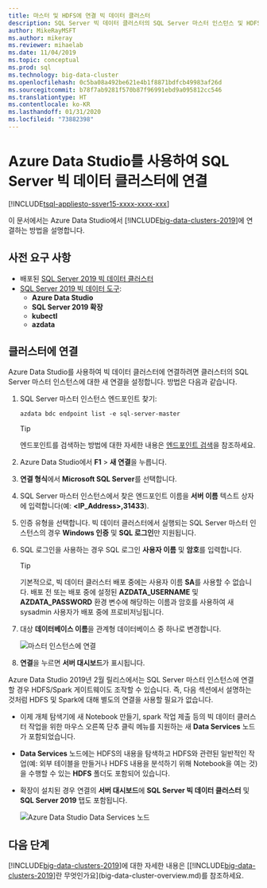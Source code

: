 ```yaml
---
title: 마스터 및 HDFS에 연결 빅 데이터 클러스터
description: SQL Server 빅 데이터 클러스터의 SQL Server 마스터 인스턴스 및 HDFS/Spark 게이트웨이에 연결하는 방법을 알아봅니다.
author: MikeRayMSFT
ms.author: mikeray
ms.reviewer: mihaelab
ms.date: 11/04/2019
ms.topic: conceptual
ms.prod: sql
ms.technology: big-data-cluster
ms.openlocfilehash: 0c5ba08a492be621e4b1f8871bdfcb49983af26d
ms.sourcegitcommit: b78f7ab9281f570b87f96991ebd9a095812cc546
ms.translationtype: HT
ms.contentlocale: ko-KR
ms.lasthandoff: 01/31/2020
ms.locfileid: "73882398"
---
```

# <a name="connect-to-a-sql-server-big-data-cluster-with-azure-data-studio"></a>Azure Data Studio를 사용하여 SQL Server 빅 데이터 클러스터에 연결

[!INCLUDE[tsql-appliesto-ssver15-xxxx-xxxx-xxx](../includes/tsql-appliesto-ssver15-xxxx-xxxx-xxx.md)]

이 문서에서는 Azure Data Studio에서 [!INCLUDE[big-data-clusters-2019](../includes/ssbigdataclusters-ver15.md)]에 연결하는 방법을 설명합니다.

## <a name="prerequisites"></a>사전 요구 사항

- 배포된 [SQL Server 2019 빅 데이터 클러스터](deployment-guidance.md)
- [SQL Server 2019 빅 데이터 도구](deploy-big-data-tools.md):
   - **Azure Data Studio**
   - **SQL Server 2019 확장**
   - **kubectl**
   - **azdata**

## <a id="master"></a> 클러스터에 연결

Azure Data Studio를 사용하여 빅 데이터 클러스터에 연결하려면 클러스터의 SQL Server 마스터 인스턴스에 대한 새 연결을 설정합니다. 방법은 다음과 같습니다.

1. SQL Server 마스터 인스턴스 엔드포인트 찾기:

   ```
   azdata bdc endpoint list -e sql-server-master
   ```

   > [!TIP]
   > 엔드포인트를 검색하는 방법에 대한 자세한 내용은 [엔드포인트 검색](deployment-guidance.md#endpoints)을 참조하세요.

1. Azure Data Studio에서 **F1** > **새 연결**을 누릅니다.

1. **연결 형식**에서 **Microsoft SQL Server**를 선택합니다.

1. SQL Server 마스터 인스턴스에서 찾은 엔드포인트 이름을 **서버 이름** 텍스트 상자에 입력합니다(예: **\<IP_Address\>,31433**). 

1. 인증 유형을 선택합니다. 빅 데이터 클러스터에서 실행되는 SQL Server 마스터 인스턴스의 경우 **Windows 인증** 및 **SQL 로그인**만 지원됩니다. 

1. SQL 로그인을 사용하는 경우 SQL 로그인 **사용자 이름** 및 **암호**를 입력합니다.

   > [!TIP]
   > 기본적으로, 빅 데이터 클러스터 배포 중에는 사용자 이름 **SA**를 사용할 수 없습니다. 배포 전 또는 배포 중에 설정된 **AZDATA_USERNAME** 및 **AZDATA_PASSWORD** 환경 변수에 해당하는 이름과 암호를 사용하여 새 sysadmin 사용자가 배포 중에 프로비저닝됩니다.

1. 대상 **데이터베이스 이름**을 관계형 데이터베이스 중 하나로 변경합니다.

   ![마스터 인스턴스에 연결](./media/connect-to-big-data-cluster/connect-to-cluster.png)

1. **연결**을 누르면 **서버 대시보드**가 표시됩니다.

Azure Data Studio 2019년 2월 릴리스에서는 SQL Server 마스터 인스턴스에 연결할 경우 HDFS/Spark 게이트웨이도 조작할 수 있습니다. 즉, 다음 섹션에서 설명하는 것처럼 HDFS 및 Spark에 대해 별도의 연결을 사용할 필요가 없습니다.

- 이제 개체 탐색기에 새 Notebook 만들기, spark 작업 제출 등의 빅 데이터 클러스터 작업을 위한 마우스 오른쪽 단추 클릭 메뉴를 지원하는 새 **Data Services** 노드가 포함되었습니다. 
- **Data Services** 노드에는 HDFS의 내용을 탐색하고 HDFS와 관련된 일반적인 작업(예: 외부 테이블을 만들거나 HDFS 내용을 분석하기 위해 Notebook을 여는 것)을 수행할 수 있는 **HDFS** 폴더도 포함되어 있습니다.
- 확장이 설치된 경우 연결의 **서버 대시보드**에 **SQL Server 빅 데이터 클러스터** 및 **SQL Server 2019** 탭도 포함됩니다.

   ![Azure Data Studio Data Services 노드](./media/connect-to-big-data-cluster/connect-data-services-node.png)

## <a name="next-steps"></a>다음 단계

[!INCLUDE[big-data-clusters-2019](../includes/ssbigdataclusters-ver15.md)]에 대한 자세한 내용은 [[!INCLUDE[big-data-clusters-2019](../includes/ssbigdataclusters-ver15.md)]란 무엇인가요](big-data-cluster-overview.md)를 참조하세요.
